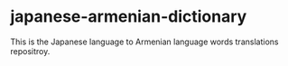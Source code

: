# japanese-armenian-dictionary
This is the Japanese language to Armenian language words translations repositroy.

